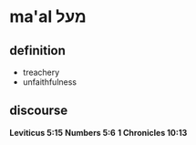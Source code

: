 # ma'al מעל

## definition

- treachery
- unfaithfulness

## discourse

**Leviticus 5:15**
**Numbers 5:6**
**1 Chronicles 10:13**